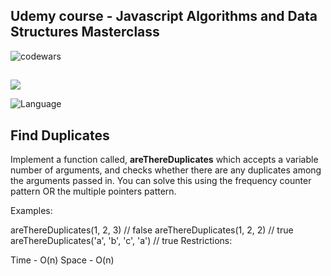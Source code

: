## Udemy course - Javascript Algorithms and Data Structures Masterclass

![codewars](https://www.codewars.com/users/eliyahukoren/badges/large)

## 

![](https://img.shields.io/github/actions/workflow/status/eliyahukoren/js-algo-multiple-pointers/actions.yml?label=JS%20Algo%20Multiple%20Pointers&logo=logo)

![Language](https://img.shields.io/badge/Language-Javascript-coral)


## Find Duplicates

Implement a function called, **areThereDuplicates** which accepts a variable number of arguments, and checks whether there are any duplicates among the arguments passed in.  You can solve this using the frequency counter pattern OR the multiple pointers pattern.

Examples:

areThereDuplicates(1, 2, 3) // false
areThereDuplicates(1, 2, 2) // true 
areThereDuplicates('a', 'b', 'c', 'a') // true 
Restrictions:

Time - O(n)
Space - O(n)
